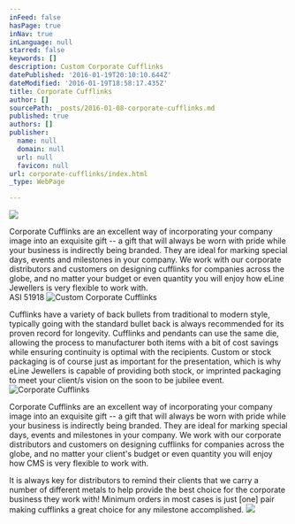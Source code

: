 ```yaml
---
inFeed: false
hasPage: true
inNav: true
inLanguage: null
starred: false
keywords: []
description: Custom Corporate Cufflinks
datePublished: '2016-01-19T20:10:10.644Z'
dateModified: '2016-01-19T18:58:17.435Z'
title: Corporate Cufflinks
author: []
sourcePath: _posts/2016-01-08-corporate-cufflinks.md
published: true
authors: []
publisher:
  name: null
  domain: null
  url: null
  favicon: null
url: corporate-cufflinks/index.html
_type: WebPage

---
```

![](https://the-grid-user-content.s3-us-west-2.amazonaws.com/6b4bbd03-3eac-4e76-8bf3-34e620d58328.jpg)

Corporate Cufflinks are an excellent way of incorporating your company image into an exquisite gift -- a gift that will always be worn with pride while your business is indirectly being branded. They are ideal for marking special days, events and milestones in your company. We work with our corporate distributors and customers on designing cufflinks for companies across the globe, and no matter your budget or even quantity you will enjoy how eLine Jewellers is very flexible to work with.    
ASI 51918
![Custom Corporate Cufflinks](https://s3-us-west-2.amazonaws.com/the-grid-img/p/7ca4a4db6edcf1fa19cf82514ea89e7f41d23741.jpg)

Cufflinks have a variety of back bullets from traditional to modern style, typically going with the standard bullet back is always recommended for its proven record for longevity.  Cufflinks and pendants can use the same die, allowing the process to manufacturer both items with a bit of cost savings while ensuring continuity is optimal with the recipients.  Custom or stock packaging is of course just as important for the presentation, which is why eLine Jewellers is capable of providing both stock, or imprinted packaging to meet your client/s vision on the soon to be jubilee event.
![Corporate Cufflinks](https://s3-us-west-2.amazonaws.com/the-grid-img/p/a473a97318e4f36963041ff8aaca13e7b2cec5b6.jpg)

Corporate Cufflinks are an excellent way of incorporating your company image into an exquisite gift -- a gift that will always be worn with pride while your business is indirectly being branded. They are ideal for marking special days, events and milestones in your company. We work with our corporate distributors and customers on designing cufflinks for companies across the globe, and no matter your client's budget or even quantity you will enjoy how CMS is very flexible to work with.

It is always key for distributors to remind their clients that we carry a number of different metals to help provide the best choice for the corporate business they work with!  Minimum orders in most cases is just \[one\] pair making cufflinks a great choice for any milestone accomplished.
![](https://the-grid-user-content.s3-us-west-2.amazonaws.com/62affdbf-f50c-46db-9ac8-f28e4c30d8a5.jpg)